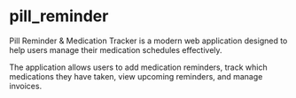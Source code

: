 # pill_reminder
Pill Reminder &amp; Medication Tracker is a modern web application designed to help users manage their medication schedules effectively. 

The application allows users to add medication reminders, track which medications they have taken, view upcoming reminders, and manage invoices. 
